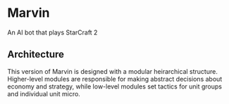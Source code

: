 # Marvin
An AI bot that plays StarCraft 2

## Architecture
This version of Marvin is designed with a modular heirarchical structure. Higher-level modules are responsible for making abstract decisions about economy and strategy, while low-level modules set tactics for unit groups and individual unit micro.
